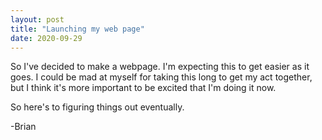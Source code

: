 ```yaml
---
layout: post
title: "Launching my web page"
date: 2020-09-29
---
```


So I've decided to make a webpage. I'm expecting this to get easier as it goes.
 I could be mad at myself for taking this long to get my act together,
 but I think it's more important to be excited that I'm doing it now.

So here's to figuring things out eventually.

-Brian
